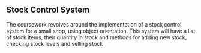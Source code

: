 ## Stock Control System
The coursework revolves around the implementation of a stock control system for a small shop, using object orientation. This system will have a list of stock items, their quantity in stock and methods for adding new stock, checking stock levels and selling stock

